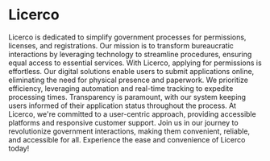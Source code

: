 # Licerco
Licerco is dedicated to simplify government processes for permissions, licenses, and registrations. Our mission is to transform bureaucratic interactions by leveraging technology to streamline procedures, ensuring equal access to essential services. With Licerco, applying for permissions is effortless. Our digital solutions enable users to submit applications online, eliminating the need for physical presence and paperwork. We prioritize efficiency, leveraging automation and real-time tracking to expedite processing times. Transparency is paramount, with our system keeping users informed of their application status throughout the process. At Licerco, we're committed to a user-centric approach, providing accessible platforms and responsive customer support. Join us in our journey to revolutionize government interactions, making them convenient, reliable, and accessible for all. Experience the ease and convenience of Licerco today!
